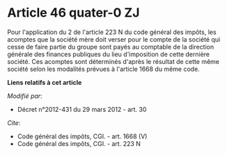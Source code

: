 # Article 46 quater-0 ZJ

Pour l'application du 2 de l'article 223 N du code général des impôts, les acomptes que la société mère doit verser pour le
compte de la société qui cesse de faire partie du groupe sont payés au comptable de la direction générale des finances
publiques du lieu d'imposition de cette dernière société. Ces acomptes sont déterminés d'après le résultat de cette même
société selon les modalités prévues à l'article 1668 du même code.

**Liens relatifs à cet article**

_Modifié par_:

  - Décret n°2012-431  du 29 mars 2012 - art. 30

_Cite_:

  - Code général des impôts, CGI. - art. 1668 (V)
  - Code général des impôts, CGI. - art. 223 N
